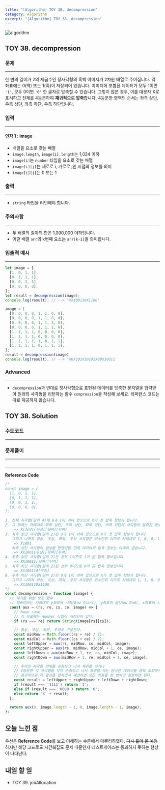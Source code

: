 ```yaml
---
title: "[Algorithm] TOY 38. decompression"
category: Algorithm
excerpt: "[Algorithm] TOY 38. decompression"
---
```


![algorithm](https://user-images.githubusercontent.com/83164003/131701318-f0ff36c4-1fcc-4f21-b978-18a9d8ec3386.jpg)
## TOY 38. decompression
### 문제
---
한 변의 길이가 2의 제곱수인 정사각형의 흑백 이미지가 2차원 배열로 주어집니다. 각 좌표에는 0(백) 또는 1(흑)이 저장되어 있습니다. 이미지에 포함된 데이터가 모두 1이면 `'1'`, 모두 0이면 `'0'` 한 글자로 압축할 수 있습니다. 그렇지 않은 경우, 이를 대문자 X로 표시하고 전체를 4등분하여 **재귀적으로 압축**합니다. 4등분한 영역의 순서는 좌측 상단, 우측 상단, 좌측 하단, 우측 하단입니다.

### 입력
---
#### 인자 1 : image
- 배열을 요소로 갖는 배열
- `image.length`, `image[i].length`는 1,024 이하
- `image[i]`는 `number` 타입을 요소로 갖는 배열
- `image[i][j]`는 세로로 i, 가로로 j인 지점의 정보를 의미
- `image[i][j]`는 0 또는 1


### 출력
---
- `string` 타입을 리턴해야 합니다.

### 주의사항
---
- 두 배열의 길이의 합은 1,000,000 이하입니다.
- 어떤 배열 `arr`의 k번째 요소는 `arr[k-1]`을 의미합니다.

### 입출력 예시
---
```javascript
let image = [
  [1, 0, 1, 1],
  [0, 1, 1, 1],
  [0, 0, 1, 1],
  [0, 0, 0, 0],
];
let result = decompression(image);
console.log(result); // --> 'XX100110X1100​'

image = [
  [0, 0, 0, 0, 1, 1, 0, 0],
  [0, 0, 0, 0, 1, 1, 0, 0],
  [0, 0, 0, 0, 1, 1, 1, 0],
  [0, 0, 0, 0, 1, 1, 1, 0],
  [1, 1, 1, 1, 0, 0, 0, 0],
  [1, 1, 1, 1, 0, 0, 0, 0],
  [1, 1, 1, 1, 1, 0, 1, 1],
  [1, 1, 1, 1, 0, 1, 1, 1],
];
result = decompression(image);
console.log(result); // --> 'X0X101X10101X00X10011'
```

### Advanced
---
- `decompression`과 반대로 정사각형으로 표현된 데이터를 압축한 문자열을 입력받아 원래의 사각형을 리턴하는 함수 `compression`을 작성해 보세요. 레퍼런스 코드는 따로 제공하지 않습니다.

## TOY 38. Solution
### 수도코드
---

### 문제풀이 
---

```javascript

```
--- 

**Reference Code**
```javascript
/*
const image = [
  [1, 0, 1, 1],
  [0, 1, 1, 1],
  [0, 0, 1, 1],
  [0, 0, 0, 0],
];

1. 전체 사각형(길이 4)에 0과 1이 섞여 있으므로 X가 첫 압축 정보가 됩니다. 
2. 그 뒤에는 차례대로 좌측 상단, 우측 상단, 좌측 하단, 우측 하단의 사각형이 압축된 정보가 나와야 합니다.
    => X[좌상][우상][좌하][우하]
3. 좌측 상단 사각형(길이 2)은 0과 1이 섞여 있으므로 X가 첫 압축 정보가 됩니다. 
   그리고 나머지 좌상, 우상, 좌하, 우하 사각형은 최소단위 이므로 차례대로 1, 0, 0, 1 을 그대로 적습니다.
    => X1001
   좌측 상단 사각형의 정보를 반영하면 전체 데이터의 압축 정보는 아래와 같습니다.
    => XX1001[우상][좌하][우하]
4. 우측 상단 사각형(길이 2)은 전부 1이므로 1이 곧 압축 정보입니다. 
    => XX10011[좌하][우하]
5. 좌측 히단 사각형(길이 2)은 전부 0이므로 0이 곧 압축 정보입니다. 
    => XX100110[우하]
6. 우측 하단 사각형(길이 2)은 0과 1이 섞여 있으므로 X가 첫 압축 정보가 됩니다. 
   그리고 나머지 좌상, 우상, 좌하, 우하 사각형은 최소단위 이므로 차례대로 1, 1, 0, 0 을 그대로 적습니다.
    => XX100110X1100
*/
const decompression = function (image) {
  // 재귀를 위한 보조 함수
  // 파라미터는 차례대로 y좌표의 시작(Row Start), y좌표의 끝(Row End), x좌표의 시작(Col Start), x좌표의 끝(Col End)
  const aux = (rs, re, cs, ce, image) => {
    // base case
    // 각 좌표에는 number 타입이 저장되어 있다.
    if (rs === re) return String(image[rs][cs]);

    // 좌상, 우상, 좌하, 우하로 구분한다.
    const midRow = Math.floor((rs + re) / 2);
    const midCol = Math.floor((cs + ce) / 2);
    const leftUpper = aux(rs, midRow, cs, midCol, image);
    const rightUpper = aux(rs, midRow, midCol + 1, ce, image);
    const leftDown = aux(midRow + 1, re, cs, midCol, image);
    const rightDown = aux(midRow + 1, re, midCol + 1, ce, image);

    // 주어진 사각형 전체를 순회하고 나서 재귀를 하거나
    // 4등분한 각 사각형을 각각 순회하고 나서 재귀를 하는 방식은 데이터를 중복 조회하게 된다.
    // 재귀적으로 각 결과를 합치면서 계산하면 모든 좌표를 한 번씩만 검토하면 된다.
    const result = leftUpper + rightUpper + leftDown + rightDown;
    if (result === '1111') return '1';
    else if (result === '0000') return '0';
    else return 'X' + result;
  };

  return aux(0, image.length - 1, 0, image.length - 1, image);
};
```

## 오늘 느낀 점

우선은 **Reference Code**를 보고 이해하는 수준에서 마무리하였다.  ~~다시 풀어 볼 예정~~
하지만 해당 코드로도 시간복잡도 문제 때문인지 테스트케이스는 통과하지 못하는 현상이 나타난다. 

## 내일 할 일
- TOY 39. jobAllocation
